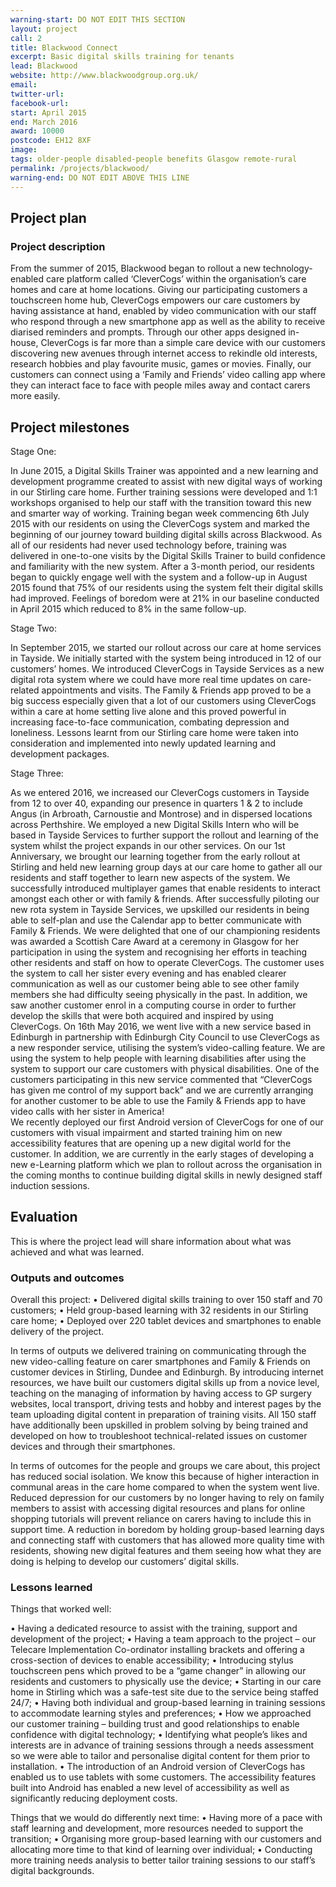 ```yaml
---
warning-start: DO NOT EDIT THIS SECTION
layout: project
call: 2
title: Blackwood Connect
excerpt: Basic digital skills training for tenants
lead: Blackwood
website: http://www.blackwoodgroup.org.uk/
email: 
twitter-url: 
facebook-url: 
start: April 2015
end: March 2016
award: 10000
postcode: EH12 8XF
image:
tags: older-people disabled-people benefits Glasgow remote-rural 
permalink: /projects/blackwood/
warning-end: DO NOT EDIT ABOVE THIS LINE
---
```


## Project plan

### Project description

From the summer of 2015, Blackwood began to rollout a new technology-enabled care platform called ‘CleverCogs’ within the organisation’s care homes and care at home locations. Giving our participating customers a touchscreen home hub, CleverCogs empowers our care customers by having assistance at hand, enabled by video communication with our staff who respond through a new smartphone app as well as the ability to receive diarised reminders and prompts. Through our other apps designed in-house, CleverCogs is far more than a simple care device with our customers discovering new avenues through internet access to rekindle old interests, research hobbies and play favourite music, games or movies. Finally, our customers can connect using a ‘Family and Friends’ video calling app where they can interact face to face with people miles away and contact carers more easily. 

## Project milestones

Stage One:

In June 2015, a Digital Skills Trainer was appointed and a new learning and development programme created to assist with new digital ways of working in our Stirling care home. Further training sessions were developed and 1:1 workshops organised to help our staff with the transition toward this new and smarter way of working. 
Training began week commencing 6th July 2015 with our residents on using the CleverCogs system and marked the beginning of our journey toward building digital skills across Blackwood. As all of our residents had never used technology before, training was delivered in one-to-one visits by the Digital Skills Trainer to build confidence and familiarity with the new system. After a 3-month period, our residents began to quickly engage well with the system and a follow-up in August 2015 found that 75% of our residents using the system felt their digital skills had improved. Feelings of boredom were at 21% in our baseline conducted in April 2015 which reduced to 8% in the same follow-up. 

Stage Two:

In September 2015, we started our rollout across our care at home services in Tayside. We initially started with the system being introduced in 12 of our customers’ homes. We introduced CleverCogs in Tayside Services as a new digital rota system where we could have more real time updates on care-related appointments and visits. The Family & Friends app proved to be a big success especially given that a lot of our customers using CleverCogs within a care at home setting live alone and this proved powerful in increasing face-to-face communication, combating depression and loneliness. Lessons learnt from our Stirling care home were taken into consideration and implemented into newly updated learning and development packages. 

Stage Three:

As we entered 2016, we increased our CleverCogs customers in Tayside from 12 to over 40, expanding our presence in quarters 1 & 2 to include Angus (in Arbroath, Carnoustie and Montrose) and in dispersed locations across Perthshire. We employed a new Digital Skills Intern who will be based in Tayside Services to further support the rollout and learning of the system whilst the project expands in our other services. 
On our 1st Anniversary, we brought our learning together from the early rollout at Stirling and held new learning group days at our care home to gather all our residents and staff together to learn new aspects of the system. We successfully introduced multiplayer games that enable residents to interact amongst each other or with family & friends. After successfully piloting our new rota system in Tayside Services, we upskilled our residents in being able to self-plan and use the Calendar app to better communicate with Family & Friends. We were delighted that one of our championing residents was awarded a Scottish Care Award at a ceremony in Glasgow for her participation in using the system and recognising her efforts in teaching other residents and staff on how to operate CleverCogs. The customer uses the system to call her sister every evening and has enabled clearer communication as well as our customer being able to see other family members she had difficulty seeing physically in the past. In addition, we saw another customer enrol in a computing course in order to further develop the skills that were both acquired and inspired by using CleverCogs.
On 16th May 2016, we went live with a new service based in Edinburgh in partnership with Edinburgh City Council to use CleverCogs as a new responder service, utilising the system’s video-calling feature. We are using the system to help people with learning disabilities after using the system to support our care customers with physical disabilities. One of the customers participating in this new service commented that “CleverCogs has given me control of my support back” and we are currently arranging for another customer to be able to use the Family & Friends app to have video calls with her sister in America!  
We recently deployed our first Android version of CleverCogs for one of our customers with visual impairment and started training him on new accessibility features that are opening up a new digital world for the customer. In addition, we are currently in the early stages of developing a new e-Learning platform which we plan to rollout across the organisation in the coming months to continue building digital skills in newly designed staff induction sessions.

## Evaluation

This is where the project lead will share information about what was achieved and what was learned.

### Outputs and outcomes

Overall this project:
•	Delivered digital skills training to over 150 staff and 70 customers;
•	Held group-based learning with 32 residents in our Stirling care home;
•	Deployed over 220 tablet devices and smartphones to enable delivery of the project.

In terms of outputs we delivered training on communicating through the new video-calling feature on carer smartphones and Family & Friends on customer devices in Stirling, Dundee and Edinburgh. By introducing internet resources, we have built our customers digital skills up from a novice level, teaching on the managing of information by having access to GP surgery websites, local transport, driving tests and hobby and interest pages by the team uploading digital content in preparation of training visits. All 150 staff have additionally been upskilled in problem solving by being trained and developed on how to troubleshoot technical-related issues on customer devices and through their smartphones.

In terms of outcomes for the people and groups we care about, this project has reduced social isolation. We know this because of higher interaction in communal areas in the care home compared to when the system went live. Reduced depression for our customers by no longer having to rely on family members to assist with accessing digital resources and plans for online shopping tutorials will prevent reliance on carers having to include this in support time. A reduction in boredom by holding group-based learning days and connecting staff with customers that has allowed more quality time with residents, showing new digital features and them seeing how what they are doing is helping to develop our customers’ digital skills.

### Lessons learned

Things that worked well:

•	Having a dedicated resource to assist with the training, support and development of the project;
•	Having a team approach to the project – our Telecare Implementation Co-ordinator installing brackets and offering a cross-section of devices to enable accessibility;
•	Introducing stylus touchscreen pens which proved to be a “game changer” in allowing our residents and customers to physically use the device;
•	Starting in our care home in Stirling which was a safe-test site due to the service being staffed 24/7;
•	Having both individual and group-based learning in training sessions to accommodate learning styles and preferences;
•	How we approached our customer training – building trust and good relationships to enable confidence with digital technology;
•	Identifying what people’s likes and interests are in advance of training sessions through a needs assessment so we were able to tailor and personalise digital content for them prior to installation.
•	The introduction of an Android version of CleverCogs has enabled us to use tablets with some customers. The accessibility features built into Android has enabled a new level of accessibility as well as significantly reducing deployment costs.

Things that we would do differently next time:
•	Having more of a pace with staff learning and development, more resources needed to support the transition;
•	Organising more group-based learning with our customers and allocating more time to that kind of learning over individual;
•	Conducting more training needs analysis to better tailor training sessions to our staff’s digital backgrounds.

